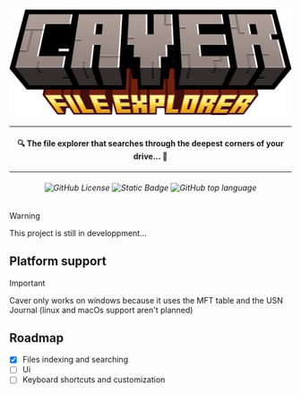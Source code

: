 ### ![Caver](caver_banner.png)
___
#### <p align="center">🔍 The file explorer that searches through the deepest corners of your drive... 📂</p>
___

<h6 align="center">

![GitHub License](https://img.shields.io/github/license/Adrien5902/Caver?color=red&style=for-the-badge)
![Static Badge](https://img.shields.io/badge/Project%20Status-In%20developpment...-s?style=for-the-badge&color=orange)
![GitHub top language](https://img.shields.io/github/languages/top/Adrien5902/Caver?style=for-the-badge&labelColor=gray&color=orange)

</h6>


> [!WARNING]
> This project is still in developpment...


## Platform support
> [!IMPORTANT]
> Caver only works on windows because it uses the MFT table and the USN Journal (linux and macOs support aren't planned)

## Roadmap
- [X] Files indexing and searching
- [ ] Ui
- [ ] Keyboard shortcuts and customization
